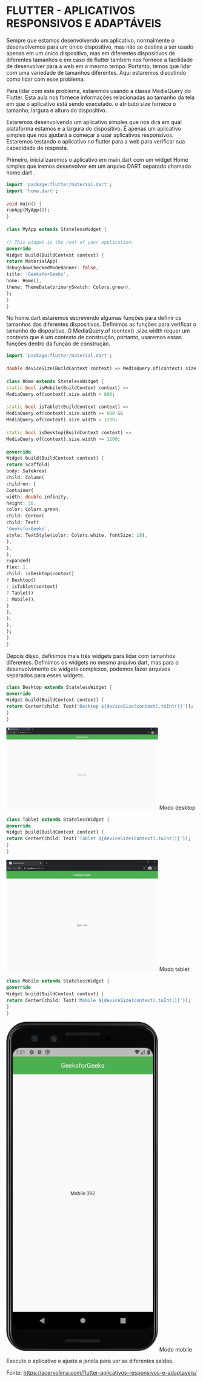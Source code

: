 # FLUTTER - APLICATIVOS RESPONSIVOS E ADAPTÁVEIS

Sempre que estamos desenvolvendo um aplicativo, normalmente o desenvolvemos para um único dispositivo,
mas não se destina a ser usado apenas em um único dispositivo, mas em diferentes dispositivos de 
diferentes tamanhos e em caso de flutter também nos fornece a facilidade de desenvolver para a web 
em o mesmo tempo. Portanto, temos que lidar com uma variedade de tamanhos diferentes. 
Aqui estaremos discutindo como lidar com esse problema.

Para lidar com este problema, estaremos usando a classe MediaQuery do Flutter. 
Esta aula nos fornece informações relacionadas ao tamanho da tela em que o aplicativo está sendo executado.
o atributo size fornece o tamanho, largura e altura do dispositivo.


Estaremos desenvolvendo um aplicativo simples que nos dirá em qual plataforma estamos e a largura do 
dispositivo. É apenas um aplicativo simples que nos ajudará a começar a usar aplicativos responsivos. 
Estaremos testando o aplicativo no flutter para a web para verificar sua capacidade de resposta.

Primeiro, inicializaremos o aplicativo em main.dart com um widget Home simples que iremos 
desenvolver em um arquivo DART separado chamado home.dart .

```dart
import 'package:flutter/material.dart';
import 'home.dart';

void main() {
runApp(MyApp());
}

class MyApp extends StatelessWidget {

// This widget is the root of your application.
@override
Widget build(BuildContext context) {
return MaterialApp(
debugShowCheckedModeBanner: false,
title: 'GeeksforGeeks',
home: Home(),
theme: ThemeData(primarySwatch: Colors.green),
);
}
}
```

No home.dart estaremos escrevendo algumas funções para definir os tamanhos dos diferentes dispositivos. 
Definimos as funções para verificar o tamanho do dispositivo. O MediaQuery.of (context) .size.width 
requer um contexto que é um contexto de construção, portanto, usaremos essas funções dentro da 
função de construção.

```dart
import 'package:flutter/material.dart';

double deviceSize(BuildContext context) => MediaQuery.of(context).size.width;

class Home extends StatelessWidget {
static bool isMobile(BuildContext context) =>
MediaQuery.of(context).size.width < 800;

static bool isTablet(BuildContext context) =>
MediaQuery.of(context).size.width >= 800 &&
MediaQuery.of(context).size.width < 1200;

static bool isDesktop(BuildContext context) =>
MediaQuery.of(context).size.width >= 1200;

@override
Widget build(BuildContext context) {
return Scaffold(
body: SafeArea(
child: Column(
children: [
Container(
width: double.infinity,
height: 50,
color: Colors.green,
child: Center(
child: Text(
'GeeksforGeeks',
style: TextStyle(color: Colors.white, fontSize: 18),
),
),
),
Expanded(
flex: 1,
child: isDesktop(context)
? Desktop()
: isTablet(context)
? Tablet()
: Mobile(),
)
],
),
),
);
}
}
```

Depois disso, definimos mais três widgets para lidar com tamanhos diferentes. 
Definimos os widgets no mesmo arquivo dart, mas para o desenvolvimento de widgets complexos, 
podemos fazer arquivos separados para esses widgets.

```dart
class Desktop extends StatelessWidget {
@override
Widget build(BuildContext context) {
return Center(child: Text('Desktop ${deviceSize(context).toInt()}'));
}
}
```
<p float="left">
  <img src="/images/image1.jpg" width="400" />
Modo desktop

```dart
class Tablet extends StatelessWidget {
@override
Widget build(BuildContext context) {
return Center(child: Text('Tablet ${deviceSize(context).toInt()}'));
}
}
```
<p float="left">
  <img src="/images/image2.jpg" width="400" />
Modo tablet

```dart
class Mobile extends StatelessWidget {
@override
Widget build(BuildContext context) {
return Center(child: Text('Mobile ${deviceSize(context).toInt()}'));
}
}
```
<p float="left">
  <img src="/images/image3.png" width="400" />
Modo mobile


Execute o aplicativo e ajuste a janela para ver as diferentes saídas.



Fonte: https://acervolima.com/flutter-aplicativos-responsivos-e-adaptaveis/
